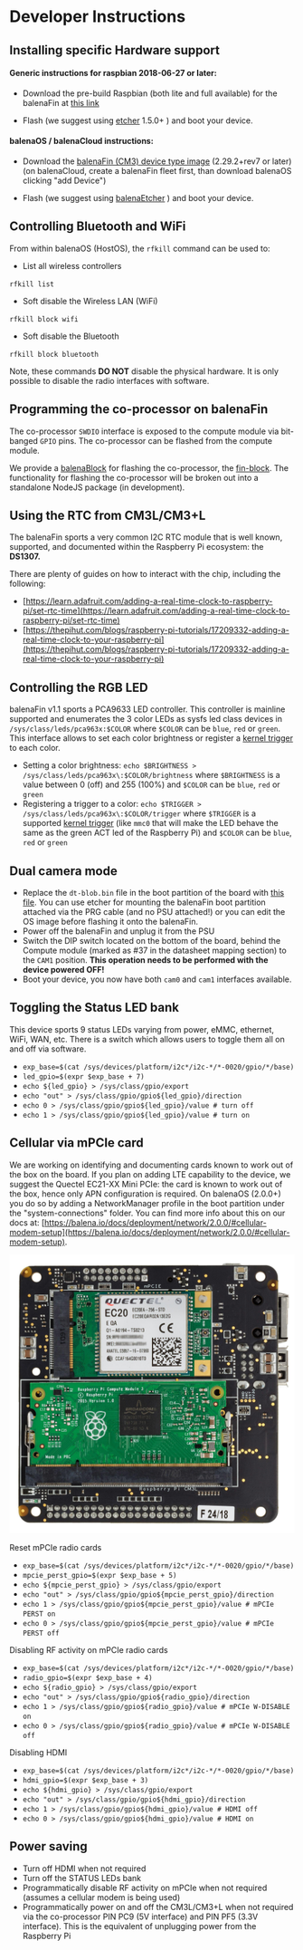 # Developer Instructions

## Installing specific Hardware support

#### Generic instructions for raspbian 2018-06-27 or later:

- Download the pre-build Raspbian (both lite and full available) for the balenaFin at [this link](/fin/1.1/docs/downloads/)

- Flash (we suggest using [etcher](/etcher/) 1.5.0+ ) and boot your device.

#### balenaOS / balenaCloud instructions:

- Download the [balenaFin (CM3) device type image](/os/#download) (2.29.2+rev7 or later) (on balenaCloud, create a balenaFin fleet first, than download balenaOS clicking "add Device")

- Flash (we suggest using [balenaEtcher](/etcher) ) and boot your device.

## Controlling Bluetooth and WiFi

From within balenaOS (HostOS), the `rfkill` command can be used to:

- List all wireless controllers

`rfkill list`

- Soft disable the Wireless LAN (WiFi)

`rfkill block wifi`

- Soft disable the Bluetooth

`rfkill block bluetooth`

Note, these commands **DO NOT** disable the physical hardware.
It is only possible to disable the radio interfaces with software.

## Programming the co-processor on balenaFin

The co-processor `SWDIO` interface is exposed to the compute module via bit-banged `GPIO` pins.
The co-processor can be flashed from the compute module.

We provide a [balenaBlock](https://www.balena.io/blog/introducing-balenablocks-jumpstart-your-iot-app-development/) for flashing the co-processor, the [fin-block](https://github.com/balenablocks/fin).
The functionality for flashing the co-processor will be broken out into a standalone NodeJS package (in development).

## Using the RTC from CM3L/CM3+L

The balenaFin sports a very common I2C RTC module that is well known, supported, and documented within the Raspberry Pi ecosystem: the **DS1307.**

There are plenty of guides on how to interact with the chip, including the following:

- [https://learn.adafruit.com/adding-a-real-time-clock-to-raspberry-pi/set-rtc-time](https://learn.adafruit.com/adding-a-real-time-clock-to-raspberry-pi/set-rtc-time)
- [https://thepihut.com/blogs/raspberry-pi-tutorials/17209332-adding-a-real-time-clock-to-your-raspberry-pi](https://thepihut.com/blogs/raspberry-pi-tutorials/17209332-adding-a-real-time-clock-to-your-raspberry-pi)

## Controlling the RGB LED

balenaFin v1.1 sports a PCA9633 LED controller. This controller is mainline supported and enumerates the 3 color LEDs as sysfs led class devices in `/sys/class/leds/pca963x:$COLOR` where `$COLOR` can be `blue`, `red` or `green`. This interface allows to set each color brightness or register a [kernel trigger](https://www.kernel.org/doc/Documentation/leds/leds-class.txt) to each color.

- Setting a color brightness: `echo $BRIGHTNESS > /sys/class/leds/pca963x\:$COLOR/brightness` where `$BRIGHTNESS` is a value between 0 (off) and 255 (100%) and `$COLOR` can be `blue`, `red` or `green`
- Registering a trigger to a color: `echo $TRIGGER > /sys/class/leds/pca963x\:$COLOR/trigger` where `$TRIGGER` is a supported [kernel trigger](https://www.kernel.org/doc/Documentation/leds/leds-class.txt) (like `mmc0` that will make the LED behave the same as the green ACT led of the Raspberry Pi) and `$COLOR` can be `blue`, `red` or `green`

## Dual camera mode

- Replace the `dt-blob.bin` file in the boot partition of the board with [this file](https://github.com/balena-io/balena-fin/blob/master/software/dt-blob/cam0_cam1/dt-blob.bin). You can use etcher for mounting the balenaFin boot partition attached via the PRG cable (and no PSU attached!) or you can edit the OS image before flashing it onto the balenaFin.
- Power off the balenaFin and unplug it from the PSU
- Switch the DIP switch located on the bottom of the board, behind the Compute module (marked as #37 in the datasheet mapping section) to the `CAM1` position. **This operation needs to be performed with the device powered OFF!**
- Boot your device, you now have both `cam0` and `cam1` interfaces available.

## Toggling the Status LED bank

This device sports 9 status LEDs varying from power, eMMC, ethernet, WiFi, WAN, etc. There is a switch which allows users to toggle them all on and off via software.

- `exp_base=$(cat /sys/devices/platform/i2c*/i2c-*/*-0020/gpio/*/base)`
- `led_gpio=$(expr $exp_base + 7)`
- `echo ${led_gpio} > /sys/class/gpio/export`
- `echo "out" > /sys/class/gpio/gpio${led_gpio}/direction`
- `echo 0 > /sys/class/gpio/gpio${led_gpio}/value # turn off`
- `echo 1 > /sys/class/gpio/gpio${led_gpio}/value # turn on`

## Cellular via mPCIe card

We are working on identifying and documenting cards known to work out of the box on the board. If you plan on adding LTE capability to the device, we suggest the Quectel EC21-XX Mini PCIe: the card is known to work out of the box, hence only APN configuration is required. On balenaOS (2.0.0+) you do so by adding a NetworkManager profile in the boot partition under the "system-connections" folder. You can find more info about this on our docs at: [https://balena.io/docs/deployment/network/2.0.0/#cellular-modem-setup](https://balena.io/docs/deployment/network/2.0.0/#cellular-modem-setup).

![Fin bottom with mPCIe modem](../static/fin_bottom_modem.jpg)

Reset mPCIe radio cards

- `exp_base=$(cat /sys/devices/platform/i2c*/i2c-*/*-0020/gpio/*/base)`
- `mpcie_perst_gpio=$(expr $exp_base + 5)`
- `echo ${mpcie_perst_gpio} > /sys/class/gpio/export`
- `echo "out" > /sys/class/gpio/gpio${mpcie_perst_gpio}/direction`
- `echo 1 > /sys/class/gpio/gpio${mpcie_perst_gpio}/value # mPCIe PERST on`
- `echo 0 > /sys/class/gpio/gpio${mpcie_perst_gpio}/value # mPCIe PERST off`

Disabling RF activity on mPCIe radio cards

- `exp_base=$(cat /sys/devices/platform/i2c*/i2c-*/*-0020/gpio/*/base)`
- `radio_gpio=$(expr $exp_base + 4)`
- `echo ${radio_gpio} > /sys/class/gpio/export`
- `echo "out" > /sys/class/gpio/gpio${radio_gpio}/direction`
- `echo 1 > /sys/class/gpio/gpio${radio_gpio}/value # mPCIe W-DISABLE on`
- `echo 0 > /sys/class/gpio/gpio${radio_gpio}/value # mPCIe W-DISABLE off`

Disabling HDMI

- `exp_base=$(cat /sys/devices/platform/i2c*/i2c-*/*-0020/gpio/*/base)`
- `hdmi_gpio=$(expr $exp_base + 3)`
- `echo ${hdmi_gpio} > /sys/class/gpio/export`
- `echo "out" > /sys/class/gpio/gpio${hdmi_gpio}/direction`
- `echo 1 > /sys/class/gpio/gpio${hdmi_gpio}/value # HDMI off`
- `echo 0 > /sys/class/gpio/gpio${hdmi_gpio}/value # HDMI on`

## Power saving

- Turn off HDMI when not required
- Turn off the STATUS LEDs bank
- Programmatically disable RF activity on mPCIe when not required (assumes a cellular modem is being used)
- Programmatically power on and off the CM3L/CM3+L when not required via the co-processor PIN PC9 (5V interface) and PIN PF5 (3.3V interface). This is the equivalent of unplugging power from the Raspberry Pi
